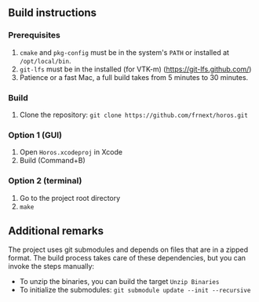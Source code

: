 ## Build instructions

### Prerequisites

1. `cmake` and `pkg-config` must be in the system's `PATH` or installed at `/opt/local/bin`.
2. `git-lfs` must be in the installed (for VTK-m) (https://git-lfs.github.com/) 
3. Patience or a fast Mac, a full build takes from 5 minutes to 30 minutes.

### Build

1. Clone the repository: `git clone https://github.com/frnext/horos.git`

### Option 1 (GUI)

1. Open `Horos.xcodeproj` in Xcode
2. Build (Command+B)

### Option 2 (terminal)

1. Go to the project root directory
2. `make`

## Additional remarks

The project uses git submodules and depends on files that are in a zipped format.
The build process takes care of these dependencies, but you can invoke the steps manually:

- To unzip the binaries, you can build the target `Unzip Binaries`
- To initialize the submodules: `git submodule update --init --recursive`
